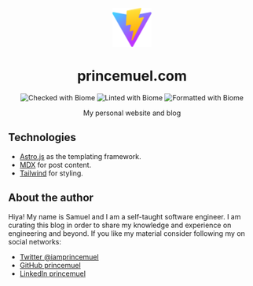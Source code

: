 <p align="center">
  <img alt="princemuel.com" src="public/static/favicons/favicon.svg" width="80" />
</p>
<h1 align="center">
  princemuel.com
</h1>
<p align="center">
  <img alt="Checked with Biome" src="https://img.shields.io/badge/Checked_with-Biome-60a5fa?style=flat&logo=biome"  />
  <img alt="Linted with Biome" src="https://img.shields.io/badge/Linted_with-Biome-60a5fa?style=flat&logo=biome"  />
  <img alt="Formatted with Biome" src="https://img.shields.io/badge/Formatted_with-Biome-60a5fa?style=flat&logo=biome"  />
</p>

<p align="center">My personal website and blog</p>

## Technologies

- [Astro.js](https://docs.astro.build/en/getting-started/) as the templating framework.
- [MDX](https://mdxjs.com/) for post content.
- [Tailwind](https://tailwindcss.com/) for styling.

## About the author

Hiya! My name is Samuel and I am a self-taught software engineer. I am curating this blog in order to share my knowledge and experience on engineering and beyond. If you like my material consider following my on social networks:

- [Twitter @iamprincemuel](https://twitter.com/iamprincemuel)
- [GitHub princemuel](https://github.com/princemuel)
- [LinkedIn princemuel](https://linkedin.com/in/princemuel)

<!-- ## License

> Although the source code of this blog is open sourced, it's not permitted to base another websites based on this site's identity and visual style. The source code of this blog does not allow any modifications, and must serve solely for educational purposes.

The content of this blog is licensed under [CC BY-NC](https://creativecommons.org/licenses/by-nc/4.0/). You can mention, quote, and reference the content according to the aforementioned license. -->

